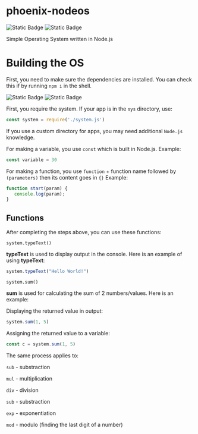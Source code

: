 # phoenix-nodeos
![Static Badge](https://img.shields.io/badge/PhoenixNodeOS-v._1.0.1-green) ![Static Badge](https://img.shields.io/badge/npm-v10.2.3-red?style=flat)


Simple Operating System written in Node.js


# Building the OS

First, you need to make sure the dependencies are installed. You can check this if by running `npm i` in the shell.

![Static Badge](https://img.shields.io/badge/newVersion-%23ff0000)
![Static Badge](https://img.shields.io/badge/buildTools-green)



First, you require the system. If your app is in the `sys` directory, use:
```js
const system = require('./system.js')
```

If you use a custom directory for apps, you may need additional `Node.js` knowledge.

For making a variable, you use `const` which is built in Node.js.
Example:
```js
const variable = 30
```

For making a function, you use `function` + function name followed by `(parameters)` then its content goes in `{}`
Example:
```js
function start(param) {
   console.log(param);
}
```


## Functions

After completing the steps above, you can use these functions:

`system.typeText()`

**typeText** is used to display output in the console. Here is an example of using **typeText**:

```js
system.typeText("Hello World!")
```


`system.sum()`

**sum** is used for calculating the sum of 2 numbers/values. Here is an example:

Displaying the returned value in output:

```js
system.sum(1, 5)
```
Assigning the returned value to a variable:

```js
const c = system.sum(1, 5)
```


The same process applies to:

`sub` - substraction

`mul` - multiplication

`div` - division

`sub` - substraction

`exp` - exponentiation

`mod` - modulo (finding the last digit of a number)





